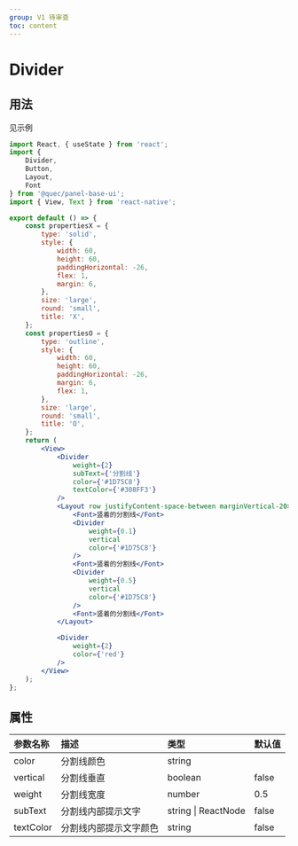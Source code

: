 ```yaml
---
group: V1 待审查
toc: content
---
```


# Divider

## 用法

见示例

```jsx
import React, { useState } from 'react';
import {
    Divider,
    Button,
    Layout,
    Font
} from '@quec/panel-base-ui';
import { View, Text } from 'react-native';

export default () => {
    const propertiesX = {
        type: 'solid',
        style: {
            width: 60,
            height: 60,
            paddingHorizontal: -26,
            flex: 1,
            margin: 6,
        },
        size: 'large',
        round: 'small',
        title: 'X',
    };
    const propertiesO = {
        type: 'outline',
        style: {
            width: 60,
            height: 60,
            paddingHorizontal: -26,
            margin: 6,
            flex: 1,
        },
        size: 'large',
        round: 'small',
        title: 'O',
    };
    return (
        <View>
            <Divider
                weight={2}
                subText={'分割线'}
                color={'#1D75C8'}
                textColor={'#308FF3'}
            />
            <Layout row justifyContent-space-between marginVertical-20>
                <Font>竖着的分割线</Font>            
                <Divider
                    weight={0.1}
                    vertical
                    color={'#1D75C8'}
                />
                <Font>竖着的分割线</Font> 
                <Divider
                    weight={0.5}
                    vertical
                    color={'#1D75C8'}
                />
                <Font>竖着的分割线</Font> 
            </Layout>

            <Divider
                weight={2}
                color={'red'}
            />
        </View>
    );
};
```

## 属性

| 参数名称  | 描述                   | 类型                | 默认值 |
| :-------- | :--------------------- | :------------------ | :----- |
| color     | 分割线颜色             | string              |        |
| vertical  | 分割线垂直             | boolean             | false  |
| weight    | 分割线宽度             | number              | 0.5    |
| subText   | 分割线内部提示文字     | string \| ReactNode | false  |
| textColor | 分割线内部提示文字颜色 | string              | false  |
